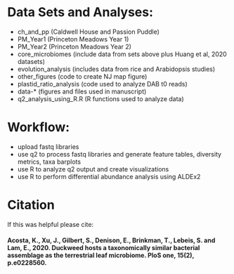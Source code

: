 # Data Sets and Analyses:
- ch_and_pp (Caldwell House and Passion Puddle)
- PM_Year1 (Princeton Meadows Year 1)
- PM_Year2 (Princeton Meadows Year 2)
- core_microbiomes (include data from sets above plus Huang et al, 2020 datasets)
- evolution_analysis (includes data from rice and Arabidopsis studies)
- other_figures (code to create NJ map figure)
- plastid_ratio_analysis (code used to analyze DAB t0 reads)
- data-* (figures and files used in manuscript)
- q2_analysis_using_R.R (R functions used to analyze data)

# Workflow:
- upload fastq libraries
- use q2 to process fastq libraries and generate feature tables, diversity metrics, taxa barplots
- use R to analyze q2 output and create visualizations
- use R to perform differential abundance analysis using ALDEx2 

# Citation
If this was helpful please cite:
#### Acosta, K., Xu, J., Gilbert, S., Denison, E., Brinkman, T., Lebeis, S. and Lam, E., 2020. Duckweed hosts a taxonomically similar bacterial assemblage as the terrestrial leaf microbiome. PloS one, 15(2), p.e0228560.
